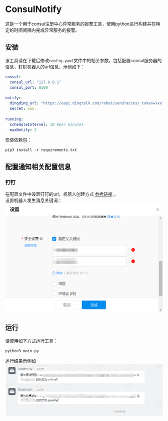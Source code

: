 # ConsulNotify
这是一个用于consul注册中心异常服务的报警工具，使用python进行构建并在特定的时间间隔内完成异常服务的报警。

## 安装
该工具请在下载后修改`config.yaml`文件中的相关参数，包括配置consul服务器的信息，钉钉机器人的url信息，示例如下：
```yaml
consul:
  consul_url: "127.0.0.1"
  consul_port: 8500

notify:
  dingding_url: "https://oapi.dingtalk.com/robot/send?access_token=xxx"
  secret: xxx

running:
  scheduleIntervel: 10 #per minutes
  maxNotify: 2
```
安装依赖包：
```shell
pip3 install -r requirements.txt
```

## 配置通知相关配置信息
### 钉钉
在配置文件中设置钉钉的url，机器人创建方式  [参考链接](https://open.dingtalk.com/document/robots/custom-robot-access) 。  
设置机器人发生消息关键词： ![](./resource/dingding-keyword.png)

## 运行
请使用如下方式运行工具：
```shell
python3 main.py
```
运行结果示例如 ![example](./resource/example-notify.png)